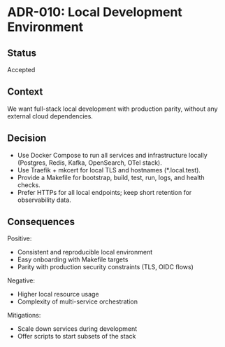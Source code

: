# ADR-010: Local Development Environment

## Status
Accepted

## Context
We want full-stack local development with production parity, without any external cloud dependencies.

## Decision
- Use Docker Compose to run all services and infrastructure locally (Postgres, Redis, Kafka, OpenSearch, OTel stack).
- Use Traefik + mkcert for local TLS and hostnames (*.local.test).
- Provide a Makefile for bootstrap, build, test, run, logs, and health checks.
- Prefer HTTPs for all local endpoints; keep short retention for observability data.

## Consequences

Positive:
- Consistent and reproducible local environment
- Easy onboarding with Makefile targets
- Parity with production security constraints (TLS, OIDC flows)

Negative:
- Higher local resource usage
- Complexity of multi-service orchestration

Mitigations:
- Scale down services during development
- Offer scripts to start subsets of the stack
